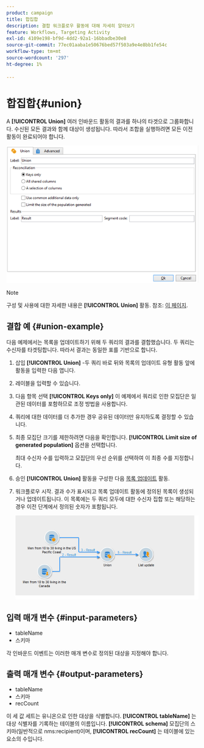```yaml
---
product: campaign
title: 합집합
description: 결합 워크플로우 활동에 대해 자세히 알아보기
feature: Workflows, Targeting Activity
exl-id: 4109e198-bf9d-4dd2-92a1-16bbadbe30e8
source-git-commit: 77ec01aaba1e50676bed57f503a9e4e8bb1fe54c
workflow-type: tm+mt
source-wordcount: '297'
ht-degree: 1%

---
```


# 합집합{#union}

A **[!UICONTROL Union]** 여러 인바운드 활동의 결과를 하나의 타겟으로 그룹화합니다. 수신된 모든 결과와 함께 대상이 생성됩니다. 따라서 조합을 실행하려면 모든 이전 활동이 완료되어야 합니다.

![](assets/s_user_segmentation_union.png)

>[!NOTE]
>
>구성 및 사용에 대한 자세한 내용은 **[!UICONTROL Union]** 활동. 참조: [이 페이지](targeting-workflows.md#combining-several-targets--union-).

## 결합 예 {#union-example}

다음 예제에서는 목록을 업데이트하기 위해 두 쿼리의 결과를 결합했습니다. 두 쿼리는 수신자를 타겟팅합니다. 따라서 결과는 동일한 표를 기반으로 합니다.

1. 삽입 **[!UICONTROL Union]** -두 쿼리 바로 뒤와 목록의 업데이트 유형 활동 앞에 활동을 입력한 다음 엽니다.
1. 레이블을 입력할 수 있습니다.
1. 다음 항목 선택 **[!UICONTROL Keys only]** 이 예제에서 쿼리로 인한 모집단은 일관된 데이터를 포함하므로 조정 방법을 사용합니다.
1. 쿼리에 대한 데이터를 더 추가한 경우 공유된 데이터만 유지하도록 결정할 수 있습니다.
1. 최종 모집단 크기를 제한하려면 다음을 확인합니다. **[!UICONTROL Limit size of generated population]** 옵션을 선택합니다.

   최대 수신자 수를 입력하고 모집단의 우선 순위를 선택하여 이 최종 수를 지정합니다.

1. 승인 **[!UICONTROL Union]** 활동을 구성한 다음 [목록 업데이트](list-update.md) 활동.
1. 워크플로우 시작. 결과 수가 표시되고 목록 업데이트 활동에 정의된 목록이 생성되거나 업데이트됩니다. 이 목록에는 두 쿼리 모두에 대한 수신자 집합 또는 해당하는 경우 이전 단계에서 정의된 숫자가 포함됩니다.

   ![](assets/union_example.png)

## 입력 매개 변수 {#input-parameters}

* tableName
* 스키마

각 인바운드 이벤트는 이러한 매개 변수로 정의된 대상을 지정해야 합니다.

## 출력 매개 변수 {#output-parameters}

* tableName
* 스키마
* recCount

이 세 값 세트는 유니온으로 인한 대상을 식별합니다. **[!UICONTROL tableName]** 는 대상 식별자를 기록하는 테이블의 이름입니다. **[!UICONTROL schema]** 모집단의 스키마(일반적으로 nms:recipient)이며, **[!UICONTROL recCount]** 는 테이블에 있는 요소의 수입니다.
